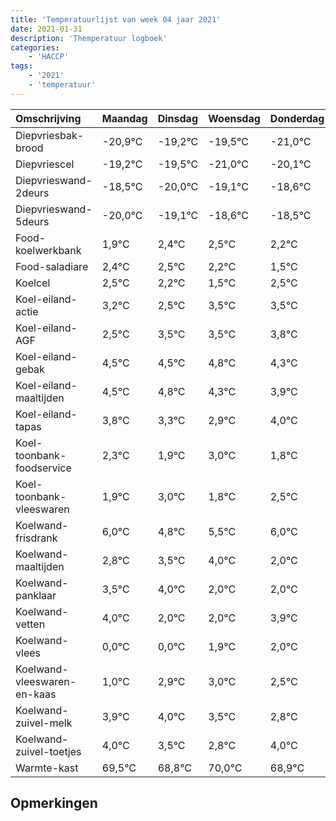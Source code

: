 ```yaml
---
title: 'Temperatuurlijst van week 04 jaar 2021'
date: 2021-01-31
description: 'Themperatuur logboek'
categories:
    - 'HACCP'
tags:
    - '2021'
    - 'temperatuur'
---
```

|Omschrijving|Maandag|Dinsdag|Woensdag|Donderdag|Vrijdag|Zaterdag|Zondag|
|:---|:---|:---|:---|:---|:---|:---|:---|
|Diepvriesbak-brood|-20,9°C|-19,2°C|-19,5°C|-21,0°C|-20,1°C|-19,6°C|-19,5°C|
|Diepvriescel|-19,2°C|-19,5°C|-21,0°C|-20,1°C|-19,6°C|-19,5°C|-19,8°C|
|Diepvrieswand-2deurs|-18,5°C|-20,0°C|-19,1°C|-18,6°C|-18,5°C|-18,8°C|-19,5°C|
|Diepvrieswand-5deurs|-20,0°C|-19,1°C|-18,6°C|-18,5°C|-18,8°C|-19,5°C|-18,5°C|
|Food-koelwerkbank|1,9°C|2,4°C|2,5°C|2,2°C|1,5°C|2,5°C|2,5°C|
|Food-saladiare|2,4°C|2,5°C|2,2°C|1,5°C|2,5°C|2,5°C|2,8°C|
|Koelcel|2,5°C|2,2°C|1,5°C|2,5°C|2,5°C|2,8°C|2,3°C|
|Koel-eiland-actie|3,2°C|2,5°C|3,5°C|3,5°C|3,8°C|3,3°C|2,9°C|
|Koel-eiland-AGF|2,5°C|3,5°C|3,5°C|3,8°C|3,3°C|2,9°C|4,0°C|
|Koel-eiland-gebak|4,5°C|4,5°C|4,8°C|4,3°C|3,9°C|5,0°C|3,8°C|
|Koel-eiland-maaltijden|4,5°C|4,8°C|4,3°C|3,9°C|5,0°C|3,8°C|4,5°C|
|Koel-eiland-tapas|3,8°C|3,3°C|2,9°C|4,0°C|2,8°C|3,5°C|4,0°C|
|Koel-toonbank-foodservice|2,3°C|1,9°C|3,0°C|1,8°C|2,5°C|3,0°C|1,0°C|
|Koel-toonbank-vleeswaren|1,9°C|3,0°C|1,8°C|2,5°C|3,0°C|1,0°C|1,0°C|
|Koelwand-frisdrank|6,0°C|4,8°C|5,5°C|6,0°C|4,0°C|4,0°C|5,9°C|
|Koelwand-maaltijden|2,8°C|3,5°C|4,0°C|2,0°C|2,0°C|3,9°C|4,0°C|
|Koelwand-panklaar|3,5°C|4,0°C|2,0°C|2,0°C|3,9°C|4,0°C|3,5°C|
|Koelwand-vetten|4,0°C|2,0°C|2,0°C|3,9°C|4,0°C|3,5°C|2,8°C|
|Koelwand-vlees|0,0°C|0,0°C|1,9°C|2,0°C|1,5°C|0,8°C|2,0°C|
|Koelwand-vleeswaren-en-kaas|1,0°C|2,9°C|3,0°C|2,5°C|1,8°C|3,0°C|1,9°C|
|Koelwand-zuivel-melk|3,9°C|4,0°C|3,5°C|2,8°C|4,0°C|2,9°C|3,7°C|
|Koelwand-zuivel-toetjes|4,0°C|3,5°C|2,8°C|4,0°C|2,9°C|3,7°C|3,3°C|
|Warmte-kast|69,5°C|68,8°C|70,0°C|68,9°C|69,7°C|69,3°C|69,8°C|

## Opmerkingen



